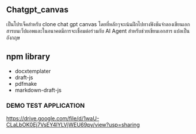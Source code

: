 ## Chatgpt_canvas

เป็นโปรเจ็คสำหรับ clone chat gpt canvas โดยที่หลักๆจะเน้นฝึกไปทางฟังชันจำลองเขียนเอกสารบนเว็ปแอพและในอนาคตมีการจะเชื่อมต่อร่วมกับ AI Agent สำหรับช่วยเขียนเอกสาร แปลเป็นอังกฤษ

## npm library

- docxtemplater
- draft-js
- pdfmake
- markdown-draft-js

### DEMO TEST APPLICATION
https://drive.google.com/file/d/1waU-CLaLbOK0Ej7VsEY4lYLVjWEU69py/view?usp=sharing